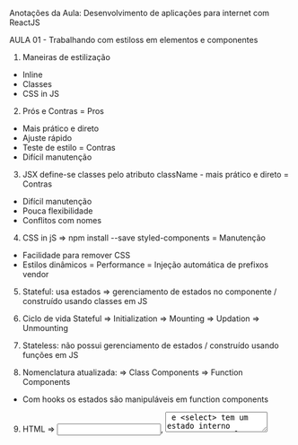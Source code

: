 Anotações da Aula:
Desenvolvimento de aplicações para internet com ReactJS

AULA 01 - Trabalhando com estiloss em elementos e componentes

1. Maneiras de estilização
- Inline
- Classes
- CSS in JS

2. Prós e Contras
= Pros
- Mais prático e direto
- Ajuste rápido
- Teste de estilo
= Contras
- Difícil manutenção

3. JSX define-se classes pelo atributo className - mais prático e direto
= Contras
- Difícil manutenção
- Pouca flexibilidade
- Conflitos com nomes

4. CSS in jS => npm install --save styled-components
= Manutenção
- Facilidade para remover CSS
- Estilos dinâmicos
= Performance
= Injeção automática de prefixos vendor

5. Stateful: usa estados => gerenciamento de estados no componente / construído usando classes em JS

6. Ciclo de vida Stateful
=> Initialization => Mounting => Updation => Unmounting

7. Stateless: não possui gerenciamento de estados / construído usando funções em JS

8. Nomenclatura atualizada:
=> Class Components
=> Function Components
- Com hooks os estados são manipuláveis em function components

9. HTML => <input>, <textarea> e <select> tem um estado interno
React => controlar o estado => state / setState

10. Componente controlado => aceitam um atributo value e podemos mudar usando onChange

11. Componente não-controlado => a tag input é read-only

12. Bibliotecas:
= Formik
= Redux-forms


AULA 02 - Introdução ao Redux e fluxos da arquitetura com ReactJS


1. Flux - arquitetura criada pelo Facebook para comunicação entre componentes

2. Padrão de projeto para tráfego de dados de maneira unidirecional
=> Action (formata a mensagem) =>  Dispatcher (sabe todos os callback para as diferentes Stores =>
=> Store (guarda a informação e todas as alterações têm que ser feitas por ele mesmo) =>
=> View (recebe as notificações da store e passa os dados).

3. Implementação mais popular: Redux
Reflux, Mobx, Vuex, NgRx/store

4. Servem para comunicação entre componentes, centralizam a informação.

5. Redux: React + Action + Store + Reducer

6. Redux: store única / State é read-only / mudanças são feitas com pure function

7. Redux: Actions são como Flux, retornam um objeto de asction formatado
Store => única store / cuida da árvore de estados / reducers cuidam da mudança de estado
Reducers => estados imutáveis
Views => conectar o view a store => Provider / connect() / selector

8. Instalando o React/Redux
npm install react-redux
npm install --save-dev redux-devtools


AULA 03 - Comunicação Avançada entre Aplicações


1. Rest HTTP com React
= GET / POST / DELETE / PUT
= Fetch API
= Axios

2. Fetch API
= Nativa do browser
= Suporte a Service Workers
= Não envia nem recebe cookies
= Não rejeita o status do erro HTTP

3. Axios
= Lib de HTTP API
= Cross-browser
= Pode monitorar o progresso de um request
= Melhor tratamento de erros
= Melhor teste
Instalação: yarn add axios

4. Imutabilidade
- uma vez criada a coleção não pode ser alterada
- novas coleções podem ser criadas a partir de uma anterior e uma utanção (setter) como um conjunto
- Novas coleções são criadas usando o máximo possível da estrutura original reduzindo a cópia e aumentando a performance

5. Benefícios da Imutabilidade
- Performance
- Programação mais simples
- Debuggin mais simples

6. Performance => use dados imutáveis => shouldComponentUpdate / React.PureComponent

7. Immutable.js => biblioteca mais utilizada
Outras: Immer / Immutability-helper / Seamless-immutable

8. Imutabilidade é pré-requisito no Redux
- Redux e React-Redux utilizam comparações rasas
- Manipulação de dados mais segura
- Time-travel debugging

9. Imutabilidade e Redux:
- reducers dividem o objeto de estados em domínios por uma chave
- combineReducers chega mudanças usando coparação rasas
	a. Fazem a interação nos reducers
	b. Criam um novo objeto de estados a partir dos estados retornados para cada reducer
- connect gera componentes que fazem a comparação rasa com o estado root
- retornam o valor para a função mapStateToProps, verificando aqueles que precisam de uma operação re-render

10. Redux + Rest
=> Middlewares

11. Middlewares Redux mais usados:
=> redux-thunk
=> redux-saga

12. Redux Thunk é uma função que chama outra função
Instalação: yarn add redux-thunk


AULA 4 - Conceitos aplicados a qualidade de código e automação de testes em React


TDD e BDD com Jest

1. TDD: Test-Driven Development
	- antecipar erros a nível de desenvolvimento
	- teste escrito antes da funcionalidade
	- não descarta a presença de um tester (QA)
	=> Escreve um teste que falha => Faz o código funcionar => Refatorar e eliminar a redundância
	- teste unitário
	- teste End-to-End (E2E)
	=> Jest / React-testing-Library / Shallow / Enzyme / Chai / Mocha / Selenium / Puppeteer

2. TDD - Teste de componente
Instalação: yarn add --dev @testing-library/react
yarn add --dev @testing-library/jest-dom/extend-expect

3. BDD: Behavior-Driven Development
	- teste de especificação
	- une especificação, teste automatizado e premissa de teste (documento de teste)
	- Sintaxe Gherkin: sintaxe de steps para definir cenários / descreve cada funcionalidade por feature
	- Bibliotecas: Jest-cucumber / Chai
	- Instalação: yarn add --dev jest-cucumber

4. Debugging: depuração é o processo de encontrar e reduzir defeitos em um software
	- Chrome Devtools
	- Redux Devtools
	- React Devtools

5. Tratamento de Erros
	- Resiliência de Software
	- Segurança
